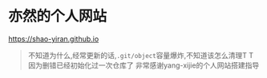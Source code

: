 # 亦然的个人网站

<https://shao-yiran.github.io>
> 不知道为什么,经常更新的话,`.git/object`容量爆炸,不知道该怎么清理T T
> 因为删错已经初始化过一次仓库了
> 非常感谢yang-xijie的个人网站搭建指导